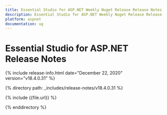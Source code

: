 ```yaml
---
title: Essential Studio for ASP.NET Weekly Nuget Release Release Notes  
description: Essential Studio for ASP.NET Weekly Nuget Release Release Notes  
platform: aspnet
documentation: ug
---
```


# Essential Studio for ASP.NET  Release Notes  

{% include release-info.html date="December 22, 2020"  version="v18.4.0.31" %} 


{% directory path: _includes/release-notes/v18.4.0.31 %}

{% include {{file.url}} %}

{% enddirectory %}